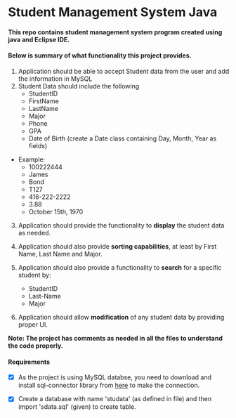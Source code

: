 # Student Management System Java
#### This repo contains student management system program created using java and Eclipse IDE.


#### Below is summary of what functionality this project provides.

1. Application should be able to accept Student data from the user and add the information in MySQL
2. Student Data should include the following
   - StudentID
   - FirstName 
   - LastName
   - Major
   - Phone
   - GPA 
   - Date of Birth (create a Date class containing Day, Month, Year as fields)

- Example:
  - 100222444
  - James
  - Bond
  - T127 
  - 416-222-2222
  - 3.88
  - October 15th, 1970
  
3. Application should provide the functionality to **display** the student data as needed.

4. Application should also provide **sorting capabilities**, at least by First Name, Last Name and Major.

5. Application should also provide a functionality to **search** for a specific student by:
   - StudentID
   - Last-Name
   - Major
   
6. Application should allow **modification** of any student data by providing proper UI.

**Note: The project has comments as needed in all the files to understand the code properly.**

#### Requirements
- [x] As the project is using MySQL databse, you need to download and install sql-connector library from [here](https://dev.mysql.com/downloads/connector/j/5.1.html) to make the connection.
- [x] Create a database with name 'studata' (as defined in file) and then import 'sdata.sql' (given) to create table.

